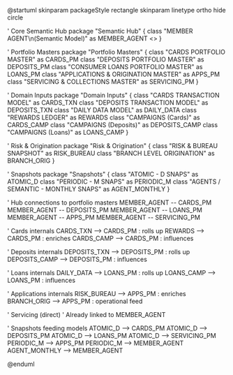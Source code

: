 
@startuml
skinparam packageStyle rectangle
skinparam linetype ortho
hide circle

' Core Semantic Hub
package "Semantic Hub" {
  class "MEMBER AGENT\n(Semantic Model)" as MEMBER_AGENT <<Hub>>
}

' Portfolio Masters
package "Portfolio Masters" {
  class "CARDS PORTFOLIO MASTER" as CARDS_PM
  class "DEPOSITS PORTFOLIO MASTER" as DEPOSITS_PM
  class "CONSUMER LOANS PORTFOLIO MASTER" as LOANS_PM
  class "APPLICATIONS & ORIGINATION MASTER" as APPS_PM
  class "SERVICING & COLLECTIONS MASTER" as SERVICING_PM
}

' Domain Inputs
package "Domain Inputs" {
  class "CARDS TRANSACTION MODEL" as CARDS_TXN
  class "DEPOSITS TRANSACTION MODEL" as DEPOSITS_TXN
  class "DAILY DATA MODEL" as DAILY_DATA
  class "REWARDS LEDGER" as REWARDS
  class "CAMPAIGNS (Cards)" as CARDS_CAMP
  class "CAMPAIGNS (Deposits)" as DEPOSITS_CAMP
  class "CAMPAIGNS (Loans)" as LOANS_CAMP
}

' Risk & Origination
package "Risk & Origination" {
  class "RISK & BUREAU SNAPSHOT" as RISK_BUREAU
  class "BRANCH LEVEL ORIGINATION" as BRANCH_ORIG
}

' Snapshots
package "Snapshots" {
  class "ATOMIC - D SNAPS" as ATOMIC_D
  class "PERIODIC - M SNAPS" as PERIODIC_M
  class "AGENTS / SEMANTIC - MONTHLY SNAPS" as AGENT_MONTHLY
}

' Hub connections to portfolio masters
MEMBER_AGENT -- CARDS_PM
MEMBER_AGENT -- DEPOSITS_PM
MEMBER_AGENT -- LOANS_PM
MEMBER_AGENT -- APPS_PM
MEMBER_AGENT -- SERVICING_PM

' Cards internals
CARDS_TXN --> CARDS_PM : rolls up
REWARDS --> CARDS_PM : enriches
CARDS_CAMP --> CARDS_PM : influences

' Deposits internals
DEPOSITS_TXN --> DEPOSITS_PM : rolls up
DEPOSITS_CAMP --> DEPOSITS_PM : influences

' Loans internals
DAILY_DATA --> LOANS_PM : rolls up
LOANS_CAMP --> LOANS_PM : influences

' Applications internals
RISK_BUREAU --> APPS_PM : enriches
BRANCH_ORIG --> APPS_PM : operational feed

' Servicing (direct)
' Already linked to MEMBER_AGENT

' Snapshots feeding models
ATOMIC_D --> CARDS_PM
ATOMIC_D --> DEPOSITS_PM
ATOMIC_D --> LOANS_PM
ATOMIC_D --> SERVICING_PM
PERIODIC_M --> APPS_PM
PERIODIC_M --> MEMBER_AGENT
AGENT_MONTHLY --> MEMBER_AGENT

@enduml
